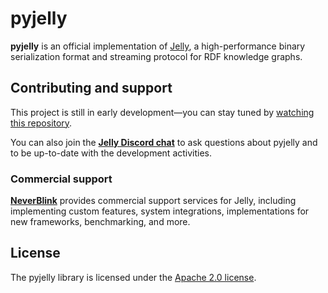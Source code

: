 # pyjelly

**pyjelly** is an official implementation of [Jelly](http://w3id.org/jelly), a high-performance binary serialization format and streaming protocol for RDF knowledge graphs.

## Contributing and support

This project is still in early development—you can stay tuned by [watching this repository](https://docs.github.com/en/account-and-profile/managing-subscriptions-and-notifications-on-github/setting-up-notifications/about-notifications#subscription-options).

You can also join the **[Jelly Discord chat](https://discord.gg/A8sN5XwVa5)** to ask questions about pyjelly and to be up-to-date with the development activities.

### Commercial support

**[NeverBlink](https://neverblink.eu)** provides commercial support services for Jelly, including implementing custom features, system integrations, implementations for new frameworks, benchmarking, and more.

## License
The pyjelly library is licensed under the [Apache 2.0 license](https://www.apache.org/licenses/LICENSE-2.0).

